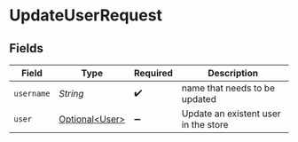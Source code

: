 # UpdateUserRequest


## Fields

| Field                                              | Type                                               | Required                                           | Description                                        |
| -------------------------------------------------- | -------------------------------------------------- | -------------------------------------------------- | -------------------------------------------------- |
| `username`                                         | *String*                                           | :heavy_check_mark:                                 | name that needs to be updated                      |
| `user`                                             | [Optional\<User>](../../models/components/User.md) | :heavy_minus_sign:                                 | Update an existent user in the store               |